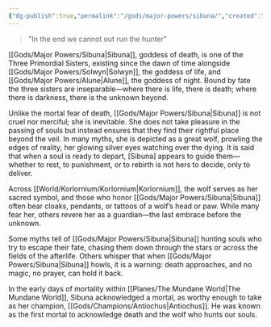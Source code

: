 ```yaml
---
{"dg-publish":true,"permalink":"/gods/major-powers/sibuna/","created":"2025-03-01T00:09:27.810-07:00"}
---
```


> "In the end we cannot out run the hunter"

[[Gods/Major Powers/Sibuna\|Sibuna]], goddess of death, is one of the Three Primordial Sisters, existing since the dawn of time alongside [[Gods/Major Powers/Solwyn\|Solwyn]], the goddess of life, and [[Gods/Major Powers/Alune\|Alune]], the goddess of night. Bound by fate the three sisters are inseparable—where there is life, there is death; where there is darkness, there is the unknown beyond.

Unlike the mortal fear of death, [[Gods/Major Powers/Sibuna\|Sibuna]] is not cruel nor merciful; she is inevitable. She does not take pleasure in the passing of souls but instead ensures that they find their rightful place beyond the veil. In many myths, she is depicted as a great wolf, prowling the edges of reality, her glowing silver eyes watching over the dying. It is said that when a soul is ready to depart, [Sibuna] appears to guide them—whether to rest, to punishment, or to rebirth is not hers to decide, only to deliver.

Across [[World/Korlornium/Korlornium\|Korlornium]], the wolf serves as her sacred symbol, and those who honor [[Gods/Major Powers/Sibuna\|Sibuna]] often bear cloaks, pendants, or tattoos of a wolf’s head or paw. While many fear her, others revere her as a guardian—the last embrace before the unknown.

Some myths tell of [[Gods/Major Powers/Sibuna\|Sibuna]] hunting souls who try to escape their fate, chasing them down through the stars or across the fields of the afterlife. Others whisper that when [[Gods/Major Powers/Sibuna\|Sibuna]] howls, it is a warning: death approaches, and no magic, no prayer, can hold it back.

In the early days of mortality within [[Planes/The Mundane World\|The Mundane World]], Sibuna acknowledged a mortal, as worthy enough to take as her champion, [[Gods/Champions/Antiochus\|Antiochus]]. He was known as the first mortal to acknowledge death and the wolf who hunts our souls.



